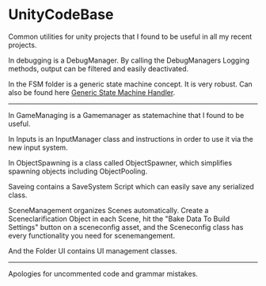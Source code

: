 # UnityCodeBase
Common utilities for unity projects that I found to be useful in all my recent projects.

In debugging is a DebugManager. By calling the DebugManagers Logging methods, output can be filtered and easily deactivated.

In the FSM folder is a generic state machine concept. It is very robust. Can also be found here <a href="https://github.com/Bl4ck-orig/GenericStateMachineHandler">Generic State Machine Handler</a>.

<hr>

In GameManaging is a Gamemanager as statemachine that I found to be useful.

In Inputs is an InputManager class and instructions in order to use it via the new input system.

In ObjectSpawning is a class called ObjectSpawner, which simplifies spawning objects including ObjectPooling.

Saveing contains a SaveSystem Script which can easily save any serialized class.

SceneManagement organizes Scenes automatically. Create a Sceneclarification Object in each Scene, hit the "Bake Data To Build Settings" button on a sceneconfig asset, and the Sceneconfig class has every functionality you need for scenemangement.

And the Folder UI contains UI management classes.

<hr>

Apologies for uncommented code and grammar mistakes.
